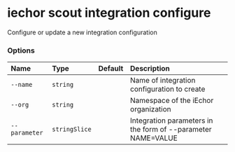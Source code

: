 # iechor scout integration configure

<!---MARKER_GEN_START-->
Configure or update a new integration configuration

### Options

| Name          | Type          | Default | Description                                                  |
|:--------------|:--------------|:--------|:-------------------------------------------------------------|
| `--name`      | `string`      |         | Name of integration configuration to create                  |
| `--org`       | `string`      |         | Namespace of the iEchor organization                         |
| `--parameter` | `stringSlice` |         | Integration parameters in the form of --parameter NAME=VALUE |


<!---MARKER_GEN_END-->

